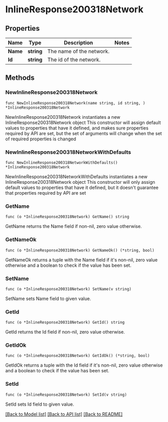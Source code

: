 # InlineResponse200318Network

## Properties

Name | Type | Description | Notes
------------ | ------------- | ------------- | -------------
**Name** | **string** | The name of the network. | 
**Id** | **string** | The id of the network. | 

## Methods

### NewInlineResponse200318Network

`func NewInlineResponse200318Network(name string, id string, ) *InlineResponse200318Network`

NewInlineResponse200318Network instantiates a new InlineResponse200318Network object
This constructor will assign default values to properties that have it defined,
and makes sure properties required by API are set, but the set of arguments
will change when the set of required properties is changed

### NewInlineResponse200318NetworkWithDefaults

`func NewInlineResponse200318NetworkWithDefaults() *InlineResponse200318Network`

NewInlineResponse200318NetworkWithDefaults instantiates a new InlineResponse200318Network object
This constructor will only assign default values to properties that have it defined,
but it doesn't guarantee that properties required by API are set

### GetName

`func (o *InlineResponse200318Network) GetName() string`

GetName returns the Name field if non-nil, zero value otherwise.

### GetNameOk

`func (o *InlineResponse200318Network) GetNameOk() (*string, bool)`

GetNameOk returns a tuple with the Name field if it's non-nil, zero value otherwise
and a boolean to check if the value has been set.

### SetName

`func (o *InlineResponse200318Network) SetName(v string)`

SetName sets Name field to given value.


### GetId

`func (o *InlineResponse200318Network) GetId() string`

GetId returns the Id field if non-nil, zero value otherwise.

### GetIdOk

`func (o *InlineResponse200318Network) GetIdOk() (*string, bool)`

GetIdOk returns a tuple with the Id field if it's non-nil, zero value otherwise
and a boolean to check if the value has been set.

### SetId

`func (o *InlineResponse200318Network) SetId(v string)`

SetId sets Id field to given value.



[[Back to Model list]](../README.md#documentation-for-models) [[Back to API list]](../README.md#documentation-for-api-endpoints) [[Back to README]](../README.md)



